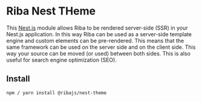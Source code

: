# Riba Nest THeme

This [Nest.js](https://nestjs.com/) module allows Riba to be rendered server-side (SSR) in your Nest.js application. In this way Riba can be used as a server-side template engine and custom elements can be pre-rendered. This means that the same framework can be used on the server side and on the client side. This way your source can be moved (or used) between both sides. This is also useful for search engine optimization (SEO).

## Install

```sh
npm / yarn install @ribajs/nest-theme
```
